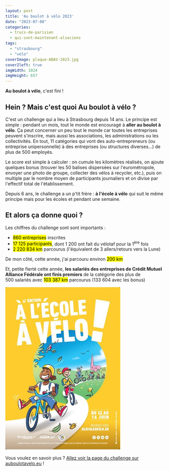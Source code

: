 ```yaml
---
layout: post
title: 'Au boulot à vélo 2023'
date: "2023-07-08"
categories: 
  - trucs-de-parisien
  - qui-sont-maintenant-alsaciens
tags: 
  - "strasbourg"
  - "velo"
coverImage: plaque-ABAV-2023.jpg
cover2left: true
imgWidth: 1024
imgHeight: 657
---
```


<div class="resp2col">
  <div class="col1">

<p><strong>Au boulot à vélo</strong>, c'est fini&nbsp;!</p>

<h2>Hein&nbsp;? Mais c'est quoi <strong>Au boulot à vélo</strong>&nbsp;?</h2>

<p>C'est un challenge qui a lieu à Strasbourg depuis 14&nbsp;ans. Le principe est simple&nbsp;: pendant un mois, tout le monde est encouragé à <strong>aller au boulot à vélo</strong>. Ça peut concerner un peu tout le monde car toutes les entreprises peuvent s'inscrire, mais aussi les associations, les administrations ou les collectivités. En tout, 11&nbsp;catégories qui vont des auto-entrepreneurs (ou entreprise unipersonnelle) à des entreprises (ou structures diverses...) de plus de 500&nbsp;employés.</p>

<p>Le score est simple à calculer&nbsp;: on cumule les kilomètres réalisés, on ajoute quelques bonus (trouver les 50 balises dispersées sur l'eurométropole, envoyer une photo de groupe, collecter des vélos à recycler, etc.), puis on multiple par le nombre moyen de participants journaliers et on divise par l'effectif total de l'établissement.</p>

<p>Depuis 6&nbsp;ans, le challenge a un  p'tit frère&nbsp;: <strong>à l'école à vélo</strong> qui suit le même principe mais pour les écoles et pendant une semaine.</p>

<h2>Et alors ça donne quoi&nbsp;?</h2>

<p>Les chiffres du challenge sont sont importants&nbsp;:</p>
<ul>
  <li><mark>860 entreprises</mark> inscrites</li>
  <li><mark>17&nbsp;125 participants</mark>, dont 1&nbsp;200 ont fait du vélotaf pour la 1<sup>ère</sup>&nbsp;fois</li>
  <li><mark>2&nbsp;220&nbsp;834&nbsp;<abbr>km</abbr></mark> parcourus (l'équivalent de 3&nbsp;allers/retours vers la Lune)</li>
</ul>

<p>De mon côté, cette année, j'ai parcouru environ <mark>200&nbsp;<abbr>km</abbr></mark></p>

<p>Et, petite fierté cette année, <strong>les salariés des entreprises de Crédit Mutuel Alliance Fédérale ont finis premiers</strong> de la catégorie des plus de 500&nbsp;salariés avec <mark>103&nbsp;387&nbsp;<abbr>km</abbr></mark> parcourus (133&nbsp;604 avec les bonus)</p>

  </div>
  <div class="col2">
    <img src="/images/2023/07/Ecole-affiche.jpg" width="360" height="508" alt="Affiche à l'école à vélo" class="margins" />
  </div>
</div>

<p>Vous voulez en savoir plus&nbsp;? <a href="https://auboulotavelo.eu">Allez voir la page du challenge sur auboulotavelo.eu</a>&nbsp;!
